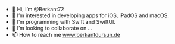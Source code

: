 - 👋 Hi, I’m @Berkant72
- 👀 I’m interested in developing apps for iOS, iPadOS and macOS. 
- 🌱 I’m programming with Swift and SwiftUI.
- 💞️ I’m looking to collaborate on ...
- 📫 How to reach me www.berkantdursun.de 

<!---
Berkant72/Berkant72 is a ✨ special ✨ repository because its `README.md` (this file) appears on your GitHub profile.
You can click the Preview link to take a look at your changes.
--->
